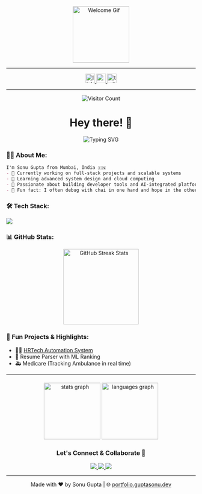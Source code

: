 <div align="center">
  <img height="150" src="https://media.giphy.com/media/M9gbBd9nbDrOTu1Mqx/giphy.gif" alt="Welcome Gif" />
</div>

<hr/>

<div align="center">
  <a href="https://www.linkedin.com/in/gupta-sonu-77668a245/" target="_blank">
    <img src="https://img.shields.io/static/v1?message=LinkedIn&logo=linkedin&label=&color=0077B5&logoColor=white&labelColor=&style=for-the-badge" height="25" alt="linkedin logo" />
  </a>
  <a href="https://youtube.com/YOUR_CHANNEL" target="_blank">
    <img src="https://img.shields.io/static/v1?message=YouTube&logo=youtube&label=&color=FF0000&logoColor=white&labelColor=&style=for-the-badge" height="25" alt="youtube logo" />
  </a>
  <a href="https://twitter.com/YOUR_HANDLE" target="_blank">
    <img src="https://img.shields.io/static/v1?message=Twitter&logo=twitter&label=&color=1DA1F2&logoColor=white&labelColor=&style=for-the-badge" height="25" alt="twitter logo" />
  </a>
</div>

<hr/>

<div align="center">
  <img src="https://visitor-badge.laobi.icu/badge?page_id=your_username.your_username" alt="Visitor Count" />
</div>

<h1 align="center">Hey there! 👋</h1>

<p align="center">
  <img src="https://readme-typing-svg.demolab.com?font=Fira+Code&duration=3000&pause=1000&center=true&vCenter=true&width=435&lines=Full+Stack+Developer;Open+Source+Contributor;Tech+Enthusiast+%F0%9F%9A%80;Always+learning+new+things+%F0%9F%93%9A" alt="Typing SVG" />
</p>

### 👨‍💻 About Me:

```markdown
I'm Sonu Gupta from Mumbai, India 🇮🇳
- 🔭 Currently working on full-stack projects and scalable systems
- 🌱 Learning advanced system design and cloud computing
- 🧠 Passionate about building developer tools and AI-integrated platforms
- 🎯 Fun fact: I often debug with chai in one hand and hope in the other 😄
```

### 🛠️ Tech Stack:

<div align="left">
  <img src="https://skillicons.dev/icons?i=java,python,c,js,ts,html,css,react,nextjs,nodejs,express,mongodb,mysql,,tailwind,figma,aws" />
</div>

### 📊 GitHub Stats:

<div align="center">
  <img src="https://github-readme-streak-stats.herokuapp.com?user=your_username&theme=dark&hide_border=false" alt="GitHub Streak Stats" height="200" />
  <br/>
<!--   <img src="https://github-readme-stats.vercel.app/api?username=your_username&show_icons=true&theme=dark&hide_border=false" height="200" alt="GitHub Stats" /> -->
<!--   <br/> -->
<!--   <img src="https://github-readme-stats.vercel.app/api/top-langs/?username=your_username&layout=compact&theme=dark&hide_border=false" height="200" alt="Top Languages" /> -->
</div>

### 🧠 Fun Projects & Highlights:

- 🧑‍💼 [HRTech Automation System](#)
- 📸 Resume Parser with ML Ranking
- 🚑 Medicare (Tracking Ambulance in real time)


---

### 
<div align="center">
  <img src="https://github-readme-stats.vercel.app/api?username=sonugupta6045&hide_title=false&hide_rank=false&show_icons=true&include_all_commits=true&count_private=true&disable_animations=false&theme=dracula&locale=en&hide_border=false&order=1" height="150" alt="stats graph"  />
  <img src="https://github-readme-stats.vercel.app/api/top-langs?username=sonugupta6045&locale=en&hide_title=false&layout=compact&card_width=320&langs_count=5&theme=dracula&hide_border=false&order=2" height="150" alt="languages graph"  />
</div>

###

<h3 align="center">Let's Connect & Collaborate 🚀</h3>
<p align="center">
  <a href="mailto:sonugupta6045@gmail.com">
    <img src="https://img.shields.io/badge/Email-D14836?style=for-the-badge&logo=gmail&logoColor=white" />
  </a>
  <a href="https://github.com/sonugupta6045">
    <img src="https://img.shields.io/badge/GitHub-100000?style=for-the-badge&logo=github&logoColor=white" />
  </a>
  <a href="https://portfolio.guptasonu.dev">
    <img src="https://img.shields.io/badge/Portfolio-000000?style=for-the-badge&logo=firefox&logoColor=white" />
  </a>
</p>

<hr/>

<p align="center">
  Made with ❤️ by Sonu Gupta | 🌐 <a href="https://portfolio.guptasonu.dev">portfolio.guptasonu.dev</a>
</p>
